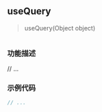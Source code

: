 ## useQuery

> useQuery(Object object)

```ts
```

### 功能描述

// ...

### 示例代码

<demo></demo> 

<script lang="ts" setup>
  import Demo from './demo.vue'
</script>

```js
// ...
```